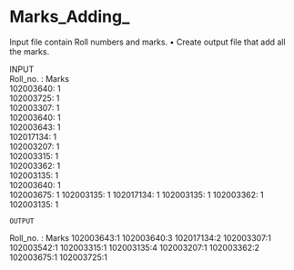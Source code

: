 # Marks_Adding_

Input file contain Roll numbers and marks.
• Create output file that add all the marks.

INPUT                                                    
 Roll_no. : Marks                                                          
    102003640: 1                                    
    102003725: 1                                    
    102003307: 1                                    
    102003640: 1                                    
    102003643: 1                                    
    102017134: 1                                    
    102003207: 1                                    
    102003315: 1                                                                
    102003362: 1                                    
    102003135: 1                                      
    102003640: 1                                      
    102003675: 1
    102003135: 1
    102017134: 1
    102003135: 1
    102003362: 1
    102003135: 1

    OUTPUT 
Roll_no. : Marks 
102003643:1
102003640:3
102017134:2
102003307:1
102003542:1
102003315:1
102003135:4
102003207:1
102003362:2
102003675:1
102003725:1

